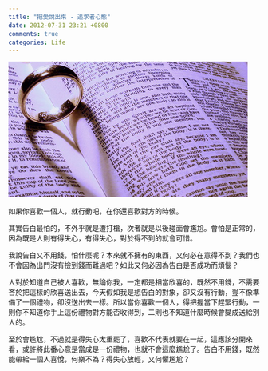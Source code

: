 ```yaml
---
title: "把愛說出來 - 追求者心態"
date: 2012-07-31 23:21 +0800
comments: true
categories: Life
---
```


![](/images/ring.jpg)

如果你喜歡一個人，就行動吧，在你還喜歡對方的時候。

其實告白最怕的，不外乎就是遭打槍，次者就是以後碰面會尷尬。會怕是正常的，因為既是人則有得失心，有得失心，對於得不到的就會可惜。

我說告白又不用錢，怕什麼呢？本來就不擁有的東西，又何必在意得不到？我們也不會因為出門沒有撿到錢而難過吧？如此又何必因為告白是否成功而煩惱？

人對於知道自己被人喜歡，無論你我，一定都是相當欣喜的，既然不用錢，不需要吝於把這樣的欣喜送出去，今天假如我是想告白的對象，卻又沒有行動，豈不像準備了一個禮物，卻沒送出去一樣。所以當你喜歡一個人，得把握當下趕緊行動，一則你不知道你手上這份禮物對方能否收得到，二則也不知道什麼時候會變成送給別人的。

至於會尷尬，不過就是得失心太重罷了，喜歡不代表就要在一起，這應該分開來看，或許將此番心意是當成是一份禮物，也就不會這麼尷尬了。告白不用錢，既然能帶給一個人喜悅，何樂不為？得失心放輕，又何懼尷尬？